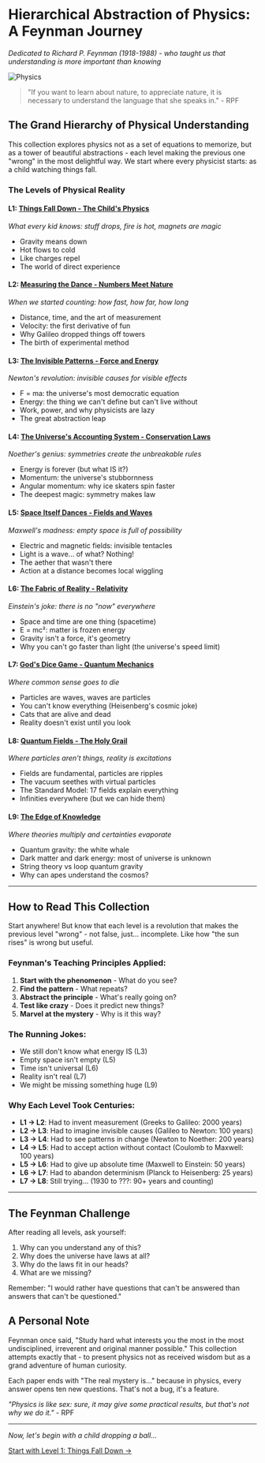 # Hierarchical Abstraction of Physics: A Feynman Journey
*Dedicated to Richard P. Feynman (1918-1988) - who taught us that understanding is more important than knowing*

![Physics](../cover/physics.png)

> "If you want to learn about nature, to appreciate nature, it is necessary to understand the language that she speaks in." - RPF

## The Grand Hierarchy of Physical Understanding

This collection explores physics not as a set of equations to memorize, but as a tower of beautiful abstractions - each level making the previous one "wrong" in the most delightful way. We start where every physicist starts: as a child watching things fall.

### The Levels of Physical Reality

#### L1: [Things Fall Down - The Child's Physics](L1_Things_Fall_Down.md)
*What every kid knows: stuff drops, fire is hot, magnets are magic*
- Gravity means down
- Hot flows to cold  
- Like charges repel
- The world of direct experience

#### L2: [Measuring the Dance - Numbers Meet Nature](L2_Measuring_Motion.md)
*When we started counting: how fast, how far, how long*
- Distance, time, and the art of measurement
- Velocity: the first derivative of fun
- Why Galileo dropped things off towers
- The birth of experimental method

#### L3: [The Invisible Patterns - Force and Energy](L3_Force_and_Energy.md)
*Newton's revolution: invisible causes for visible effects*
- F = ma: the universe's most democratic equation
- Energy: the thing we can't define but can't live without
- Work, power, and why physicists are lazy
- The great abstraction leap

#### L4: [The Universe's Accounting System - Conservation Laws](L4_Conservation_Laws.md)
*Noether's genius: symmetries create the unbreakable rules*
- Energy is forever (but what IS it?)
- Momentum: the universe's stubbornness
- Angular momentum: why ice skaters spin faster
- The deepest magic: symmetry makes law

#### L5: [Space Itself Dances - Fields and Waves](L5_Fields_and_Waves.md)
*Maxwell's madness: empty space is full of possibility*
- Electric and magnetic fields: invisible tentacles
- Light is a wave... of what? Nothing!
- The aether that wasn't there
- Action at a distance becomes local wiggling

#### L6: [The Fabric of Reality - Relativity](L6_Relativity.md)
*Einstein's joke: there is no "now" everywhere*
- Space and time are one thing (spacetime)
- E = mc²: matter is frozen energy
- Gravity isn't a force, it's geometry
- Why you can't go faster than light (the universe's speed limit)

#### L7: [God's Dice Game - Quantum Mechanics](L7_Quantum_Rules.md)
*Where common sense goes to die*
- Particles are waves, waves are particles
- You can't know everything (Heisenberg's cosmic joke)
- Cats that are alive and dead
- Reality doesn't exist until you look

#### L8: [Quantum Fields - The Holy Grail](L8_Quantum_Fields.md)
*Where particles aren't things, reality is excitations*
- Fields are fundamental, particles are ripples
- The vacuum seethes with virtual particles
- The Standard Model: 17 fields explain everything
- Infinities everywhere (but we can hide them)

#### L9: [The Edge of Knowledge](L9_The_Edge.md)
*Where theories multiply and certainties evaporate*
- Quantum gravity: the white whale
- Dark matter and dark energy: most of universe is unknown
- String theory vs loop quantum gravity
- Why can apes understand the cosmos?

---

## How to Read This Collection

Start anywhere! But know that each level is a revolution that makes the previous level "wrong" - not false, just... incomplete. Like how "the sun rises" is wrong but useful.

### Feynman's Teaching Principles Applied:

1. **Start with the phenomenon** - What do you see?
2. **Find the pattern** - What repeats?
3. **Abstract the principle** - What's really going on?
4. **Test like crazy** - Does it predict new things?
5. **Marvel at the mystery** - Why is it this way?

### The Running Jokes:

- We still don't know what energy IS (L3)
- Empty space isn't empty (L5)
- Time isn't universal (L6)
- Reality isn't real (L7)
- We might be missing something huge (L9)

### Why Each Level Took Centuries:

- **L1 → L2**: Had to invent measurement (Greeks to Galileo: 2000 years)
- **L2 → L3**: Had to imagine invisible causes (Galileo to Newton: 100 years)
- **L3 → L4**: Had to see patterns in change (Newton to Noether: 200 years)
- **L4 → L5**: Had to accept action without contact (Coulomb to Maxwell: 100 years)
- **L5 → L6**: Had to give up absolute time (Maxwell to Einstein: 50 years)
- **L6 → L7**: Had to abandon determinism (Planck to Heisenberg: 25 years)
- **L7 → L8**: Still trying... (1930 to ???: 90+ years and counting)

---

## The Feynman Challenge

After reading all levels, ask yourself:
1. Why can you understand any of this?
2. Why does the universe have laws at all?
3. Why do the laws fit in our heads?
4. What are we missing?

Remember: "I would rather have questions that can't be answered than answers that can't be questioned."

## A Personal Note

Feynman once said, "Study hard what interests you the most in the most undisciplined, irreverent and original manner possible." This collection attempts exactly that - to present physics not as received wisdom but as a grand adventure of human curiosity.

Each paper ends with "The real mystery is..." because in physics, every answer opens ten new questions. That's not a bug, it's a feature.

*"Physics is like sex: sure, it may give some practical results, but that's not why we do it."* - RPF

---

*Now, let's begin with a child dropping a ball...*

[Start with Level 1: Things Fall Down →](L1_Things_Fall_Down.md)